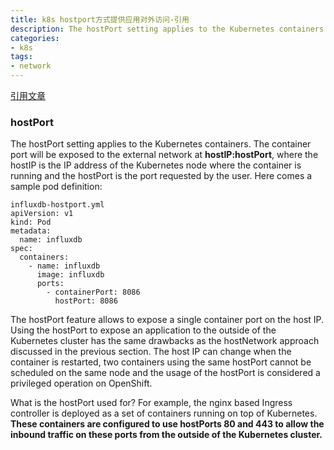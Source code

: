 ```yaml
---
title: k8s hostport方式提供应用对外访问-引用
description: The hostPort setting applies to the Kubernetes containers. The container port will be exposed to the external network at **hostIP:hostPort**, where the hostIP is the IP address of the Kubernetes node where the container is running and the hostPort is the port requested by the user.
categories:
- k8s
tags:
- network
---
```


[引用文章](http://alesnosek.com/blog/2017/02/14/accessing-kubernetes-pods-from-outside-of-the-cluster/)

### hostPort 
The hostPort setting applies to the Kubernetes containers. The container port will be exposed to the external network at **hostIP:hostPort**, where the hostIP is the IP address of the Kubernetes node where the container is running and the hostPort is the port requested by the user. Here comes a sample pod definition:

```
influxdb-hostport.yml
apiVersion: v1
kind: Pod
metadata:
  name: influxdb
spec:
  containers:
    - name: influxdb
      image: influxdb
      ports:
        - containerPort: 8086
          hostPort: 8086
```
The hostPort feature allows to expose a single container port on the host IP. Using the hostPort to expose an application to the outside of the Kubernetes cluster has the same drawbacks as the hostNetwork approach discussed in the previous section. The host IP can change when the container is restarted, two containers using the same hostPort cannot be scheduled on the same node and the usage of the hostPort is considered a privileged operation on OpenShift.

What is the hostPort used for? For example, the nginx based Ingress controller is deployed as a set of containers running on top of Kubernetes. **These containers are configured to use hostPorts 80 and 443 to allow the inbound traffic on these ports from the outside of the Kubernetes cluster.**

